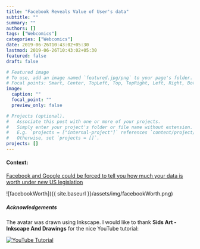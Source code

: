 ```yaml
---
title: "Facebook Reveals Value of User's data"
subtitle: ""
summary: ""
authors: []
tags: ["Webcomics"]
categories: ["Webcomics"]
date: 2019-06-26T10:43:02+05:30
lastmod: 2019-06-26T10:43:02+05:30
featured: false
draft: false

# Featured image
# To use, add an image named `featured.jpg/png` to your page's folder.
# Focal points: Smart, Center, TopLeft, Top, TopRight, Left, Right, BottomLeft, Bottom, BottomRight.
image:
  caption: ""
  focal_point: ""
  preview_only: false

# Projects (optional).
#   Associate this post with one or more of your projects.
#   Simply enter your project's folder or file name without extension.
#   E.g. `projects = ["internal-project"]` references `content/project/deep-learning/index.md`.
#   Otherwise, set `projects = []`.
projects: []
---
```


#### Context:

[Facebook and Google could be forced to tell you how much your data is worth under new US legislation](https://www.businessinsider.com/facebook-and-google-could-reveal-value-of-data-2019-6?r=US&IR=T)

![facebookWorth]({{ site.baseurl }}/assets/img/facebookWorth.png)

##### Acknowledgements

The avatar was drawn using Inkscape. I would like to thank **Sids Art - Inkscape And Drawings** for the nice YouTube tutorial:

[![YouTube Tutorial](https://img.youtube.com/vi/L9cVUTrXPMw/0.jpg)](https://www.youtube.com/watch?v=L9cVUTrXPMw)
